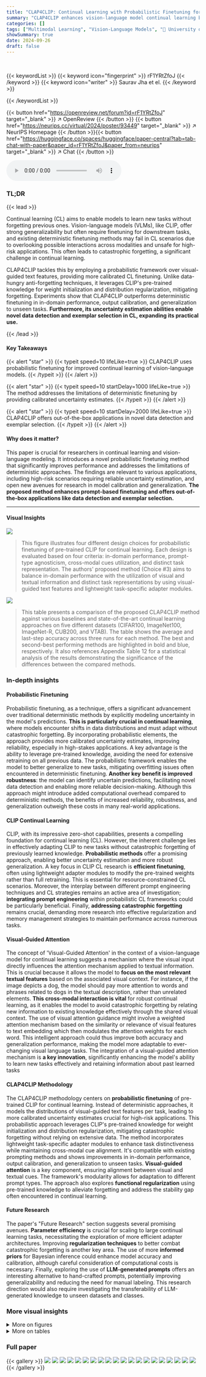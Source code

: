 ```yaml
---
title: "CLAP4CLIP: Continual Learning with Probabilistic Finetuning for Vision-Language Models"
summary: "CLAP4CLIP enhances vision-language model continual learning by using probabilistic finetuning, improving performance and uncertainty estimation."
categories: []
tags: ["Multimodal Learning", "Vision-Language Models", "🏢 University of New South Wales (UNSW Sydney)",]
showSummary: true
date: 2024-09-26
draft: false
---
```


<br>

{{< keywordList >}}
{{< keyword icon="fingerprint" >}} rF1YRtZfoJ {{< /keyword >}}
{{< keyword icon="writer" >}} Saurav Jha et el. {{< /keyword >}}
 
{{< /keywordList >}}

{{< button href="https://openreview.net/forum?id=rF1YRtZfoJ" target="_blank" >}}
↗ OpenReview
{{< /button >}}
{{< button href="https://neurips.cc/virtual/2024/poster/93449" target="_blank" >}}
↗ NeurIPS Homepage
{{< /button >}}{{< button href="https://huggingface.co/spaces/huggingface/paper-central?tab=tab-chat-with-paper&paper_id=rF1YRtZfoJ&paper_from=neurips" target="_blank" >}}
↗ Chat
{{< /button >}}



<audio controls>
    <source src="https://ai-paper-reviewer.com/rF1YRtZfoJ/podcast.wav" type="audio/wav">
    Your browser does not support the audio element.
</audio>


### TL;DR


{{< lead >}}

Continual learning (CL) aims to enable models to learn new tasks without forgetting previous ones.  Vision-language models (VLMs), like CLIP, offer strong generalizability but often require finetuning for downstream tasks, and existing deterministic finetuning methods may fail in CL scenarios due to overlooking possible interactions across modalities and unsafe for high-risk applications. This often leads to catastrophic forgetting, a significant challenge in continual learning.

CLAP4CLIP tackles this by employing a probabilistic framework over visual-guided text features, providing more calibrated CL finetuning. Unlike data-hungry anti-forgetting techniques, it leverages CLIP's pre-trained knowledge for weight initialization and distribution regularization, mitigating forgetting.  Experiments show that CLAP4CLIP outperforms deterministic finetuning in in-domain performance, output calibration, and generalization to unseen tasks.  **Furthermore, its uncertainty estimation abilities enable novel data detection and exemplar selection in CL, expanding its practical use.**

{{< /lead >}}


#### Key Takeaways

{{< alert "star" >}}
{{< typeit speed=10 lifeLike=true >}} CLAP4CLIP uses probabilistic finetuning for improved continual learning of vision-language models. {{< /typeit >}}
{{< /alert >}}

{{< alert "star" >}}
{{< typeit speed=10 startDelay=1000 lifeLike=true >}} The method addresses the limitations of deterministic finetuning by providing calibrated uncertainty estimates. {{< /typeit >}}
{{< /alert >}}

{{< alert "star" >}}
{{< typeit speed=10 startDelay=2000 lifeLike=true >}} CLAP4CLIP offers out-of-the-box applications in novel data detection and exemplar selection. {{< /typeit >}}
{{< /alert >}}

#### Why does it matter?
This paper is crucial for researchers in continual learning and vision-language modeling.  It introduces a novel probabilistic finetuning method that significantly improves performance and addresses the limitations of deterministic approaches.  The findings are relevant to various applications, including high-risk scenarios requiring reliable uncertainty estimation, and open new avenues for research in model calibration and generalization.  **The proposed method enhances prompt-based finetuning and offers out-of-the-box applications like data detection and exemplar selection.**

------
#### Visual Insights



![](https://ai-paper-reviewer.com/rF1YRtZfoJ/figures_1_1.jpg)

> This figure illustrates four different design choices for probabilistic finetuning of pre-trained CLIP for continual learning.  Each design is evaluated based on four criteria: in-domain performance, prompt-type agnosticism, cross-modal cues utilization, and distinct task representation. The authors' proposed method (Choice #3) aims to balance in-domain performance with the utilization of visual and textual information and distinct task representations by using visual-guided text features and lightweight task-specific adapter modules.





![](https://ai-paper-reviewer.com/rF1YRtZfoJ/tables_7_1.jpg)

> This table presents a comparison of the proposed CLAP4CLIP method against various baselines and state-of-the-art continual learning approaches on five different datasets (CIFAR100, ImageNet100, ImageNet-R, CUB200, and VTAB).  The table shows the average and last-step accuracy across three runs for each method.  The best and second-best performing methods are highlighted in bold and blue, respectively. It also references Appendix Table 12 for a statistical analysis of the results demonstrating the significance of the differences between the compared methods.





### In-depth insights


#### Probabilistic Finetuning
Probabilistic finetuning, as a technique, offers a significant advancement over traditional deterministic methods by explicitly modeling uncertainty in the model's predictions.  **This is particularly crucial in continual learning**, where models encounter shifts in data distributions and must adapt without catastrophic forgetting. By incorporating probabilistic elements, the approach provides more calibrated uncertainty estimates, improving reliability, especially in high-stakes applications.  A key advantage is the ability to leverage pre-trained knowledge, avoiding the need for extensive retraining on all previous data. The probabilistic framework enables the model to better generalize to new tasks, mitigating overfitting issues often encountered in deterministic finetuning. **Another key benefit is improved robustness**: the model can identify uncertain predictions, facilitating novel data detection and enabling more reliable decision-making.  Although this approach might introduce added computational overhead compared to deterministic methods, the benefits of increased reliability, robustness, and generalization outweigh these costs in many real-world applications.

#### CLIP Continual Learning
CLIP, with its impressive zero-shot capabilities, presents a compelling foundation for continual learning (CL).  However, the inherent challenge lies in effectively adapting CLIP to new tasks without catastrophic forgetting of previously learned knowledge.  **Probabilistic methods** offer a promising approach, enabling better uncertainty estimation and more robust generalization.  A key focus in CLIP CL research is **efficient finetuning**, often using lightweight adapter modules to modify the pre-trained weights rather than full retraining. This is essential for resource-constrained CL scenarios.  Moreover, the interplay between different prompt engineering techniques and CL strategies remains an active area of investigation; **integrating prompt engineering** within probabilistic CL frameworks could be particularly beneficial.  Finally, **addressing catastrophic forgetting** remains crucial, demanding more research into effective regularization and memory management strategies to maintain performance across numerous tasks.

#### Visual-Guided Attention
The concept of 'Visual-Guided Attention' in the context of a vision-language model for continual learning suggests a mechanism where the visual input directly influences the attention mechanism applied to textual information.  This is crucial because it allows the model to **focus on the most relevant textual features** based on the associated visual context.  For instance, if the image depicts a dog, the model should pay more attention to words and phrases related to dogs in the textual description, rather than unrelated elements.  **This cross-modal interaction is vital** for robust continual learning, as it enables the model to avoid catastrophic forgetting by relating new information to existing knowledge effectively through the shared visual context. The use of visual attention guidance might involve a weighted attention mechanism based on the similarity or relevance of visual features to text embedding which then modulates the attention weights for each word.  This intelligent approach could thus improve both accuracy and generalization performance, making the model more adaptable to ever-changing visual language tasks. The integration of a visual-guided attention mechanism is **a key innovation**, significantly enhancing the model's ability to learn new tasks effectively and retaining information about past learned tasks

#### CLAP4CLIP Methodology
The CLAP4CLIP methodology centers on **probabilistic finetuning** of pre-trained CLIP for continual learning.  Instead of deterministic approaches, it models the distributions of visual-guided text features per task, leading to more calibrated uncertainty estimates crucial for high-risk applications.  This probabilistic approach leverages CLIP's pre-trained knowledge for weight initialization and distribution regularization, mitigating catastrophic forgetting without relying on extensive data.  The method incorporates lightweight task-specific adapter modules to enhance task distinctiveness while maintaining cross-modal cue alignment.  It's compatible with existing prompting methods and shows improvements in in-domain performance, output calibration, and generalization to unseen tasks.  **Visual-guided attention** is a key component, ensuring alignment between visual and textual cues.  The framework's modularity allows for adaptation to different prompt types.  The approach also explores **functional regularization** using pre-trained knowledge to alleviate forgetting and address the stability gap often encountered in continual learning.

#### Future Research
The paper's "Future Research" section suggests several promising avenues.  **Parameter efficiency** is crucial for scaling to large continual learning tasks, necessitating the exploration of more efficient adapter architectures.  Improving **regularization techniques** to better combat catastrophic forgetting is another key area. The use of more **informed priors** for Bayesian inference could enhance model accuracy and calibration, although careful consideration of computational costs is necessary.  Finally, exploring the use of **LLM-generated prompts** offers an interesting alternative to hand-crafted prompts, potentially improving generalizability and reducing the need for manual labeling.  This research direction would also require investigating the transferability of LLM-generated knowledge to unseen datasets and classes.


### More visual insights

<details>
<summary>More on figures
</summary>


![](https://ai-paper-reviewer.com/rF1YRtZfoJ/figures_3_1.jpg)

> This figure provides a detailed overview of the CLAP4CLIP architecture.  It shows how the visual and text features are processed through a visual-guided attention (VGA) module to generate task-specific visual-guided text features. These features are then passed through task-specific distribution encoders which learn separate distributions for each task.  Samples are drawn from these distributions and combined with the original features to create task logits, which are ultimately concatenated to make the final prediction. The figure also highlights the weight initialization and functional regularization techniques used, as well as the use of pre-trained language-aware knowledge.


![](https://ai-paper-reviewer.com/rF1YRtZfoJ/figures_4_1.jpg)

> This figure demonstrates the necessity of the visual-guided attention (VGA) module in the CLAP4CLIP model.  Subfigure 3a shows that a simple adapter fails to prevent catastrophic forgetting in continual learning (CL), as indicated by high backward transfer (BwT) scores.  Subfigure 3b illustrates how the VGA module ensures alignment between learned text features and pre-trained visual features, thereby mitigating catastrophic forgetting.  The average angle between image and text feature vectors decreases with incremental training steps, indicating successful cross-modal alignment.


![](https://ai-paper-reviewer.com/rF1YRtZfoJ/figures_4_2.jpg)

> This figure shows the necessity of using a visual-guided attention module in continual learning with CLIP.  Subfigure 3a demonstrates that a simple adapter is insufficient to prevent catastrophic forgetting, as indicated by high backward transfer (BwT) scores. Subfigure 3b illustrates how the visual-guided attention (VGA) module helps maintain alignment between learned text features and pre-trained visual features, preventing the text features from drifting apart during incremental training.


![](https://ai-paper-reviewer.com/rF1YRtZfoJ/figures_5_1.jpg)

> This figure demonstrates the effect of using task-specific adapters in a continual learning setting.  The left panel shows the cosine distance between centroids of class-specific latent variables without task-specific adapters. The right panel shows the same but with task-specific adapters. The visualization clearly shows that task-specific adapters improve the separability of class centroids across different tasks, indicating a better ability to distinguish between tasks and reduce catastrophic forgetting.


![](https://ai-paper-reviewer.com/rF1YRtZfoJ/figures_8_1.jpg)

> This figure provides a visual overview of the CLAP4CLIP architecture.  It shows how visual and textual features are processed through visual-guided attention (VGA) to create visual-guided text features.  These are then passed to task-specific encoders, which model the task distribution and generate task logits. These logits are then combined to form the final prediction, demonstrating the model's ability to handle multiple tasks in a continual learning setting.


![](https://ai-paper-reviewer.com/rF1YRtZfoJ/figures_9_1.jpg)

> This figure compares the number of parameters (in millions) of different continual learning methods for vision-language models.  The methods compared are iCaRL, CLIP-Adapter, Continual-CLIP, L2P, DualPrompt, PROOF, CoOp, AttriCLIP, and the proposed method, CLAP4CLIP (Ours).  The figure shows that the proposed method has a relatively low number of parameters compared to some of the other methods, particularly iCaRL.


![](https://ai-paper-reviewer.com/rF1YRtZfoJ/figures_9_2.jpg)

> This figure compares different exemplar selection strategies on CIFAR100. The strategies include entropy, iCaRL, random, energy, and variance. The bar chart shows the average and last accuracy for each strategy, indicating the performance of each method in selecting representative samples for continual learning.


![](https://ai-paper-reviewer.com/rF1YRtZfoJ/figures_17_1.jpg)

> This figure shows the architecture of CLAP4CLIP, a continual learning framework for vision-language models. It uses a visual-guided attention (VGA) module to combine visual and textual information, and then uses task-specific encoders to learn task-specific distributions over visual-guided text features. The output of each task-specific encoder is then combined with the original task features to produce the task logits, which are finally concatenated to produce the final prediction.


![](https://ai-paper-reviewer.com/rF1YRtZfoJ/figures_18_1.jpg)

> The figure illustrates the architecture of CLAP4CLIP, a continual learning framework for vision-language models.  It shows how visual and textual information is processed through visual-guided attention (VGA) to generate task-specific features, which are then used for probabilistic finetuning and prediction across multiple tasks. The process combines visual features from an image encoder with text features (prompts) from a text encoder.  These features are passed through a visual-guided attention mechanism, which dynamically weights the text features based on their relevance to the visual input.  The resulting features are then processed by task-specific adapter modules and used to generate predictions.  The task-specific modules, which learn parameters specific to each task, are integrated to generate a final prediction, preventing catastrophic forgetting across tasks.


![](https://ai-paper-reviewer.com/rF1YRtZfoJ/figures_21_1.jpg)

> This figure demonstrates the necessity of the visual-guided attention (VGA) module in the CLAP4CLIP framework.  The left sub-figure (3a) shows that a simple adapter module is insufficient to prevent catastrophic forgetting in continual learning scenarios, as evidenced by high backward transfer (BwT) scores.  The right sub-figure (3b) illustrates how the VGA module facilitates cross-modal alignment between learned text features and pre-trained visual features.  This alignment is crucial for maintaining the generalizability of the model over time, preventing the learned textual features from deviating significantly from the visual features as new tasks are added.


![](https://ai-paper-reviewer.com/rF1YRtZfoJ/figures_22_1.jpg)

> This figure shows the necessity of using the Visual-guided Attention (VGA) module in the CLAP4CLIP model.  It demonstrates that a simple adapter is not enough to prevent catastrophic forgetting (Figure 3a), as measured by the backward transfer (BwT) score. The VGA module, however, helps maintain alignment between learned text features and pre-trained visual features (Figure 3b), thereby reducing forgetting.  The average angle between the text and visual features illustrates this alignment.


![](https://ai-paper-reviewer.com/rF1YRtZfoJ/figures_23_1.jpg)

> This figure shows the necessity of using the Visual-guided Attention (VGA) module in the CLAP4CLIP framework.  Figure 3a demonstrates that a simple adapter alone is insufficient to prevent catastrophic forgetting in continual learning scenarios, as evidenced by the high Backward Transfer (BwT) scores.  Conversely, Figure 3b illustrates that the VGA module effectively aligns learned text features with pre-trained visual features, reducing the average angle between them. This alignment is crucial, as otherwise the text features would deviate significantly from the visual features as more incremental training steps occur.


![](https://ai-paper-reviewer.com/rF1YRtZfoJ/figures_23_2.jpg)

> This figure demonstrates the necessity of the Visual-guided Attention (VGA) module in preventing catastrophic forgetting during continual learning.  Subfigure (a) shows that a simple adapter without VGA is insufficient for maintaining accuracy across tasks (high backward transfer (BwT) scores indicate forgetting), while subfigure (b) illustrates how VGA aligns learned text features with pre-trained visual features, preventing cross-modal feature deviation and catastrophic forgetting.


![](https://ai-paper-reviewer.com/rF1YRtZfoJ/figures_23_3.jpg)

> This figure demonstrates the necessity of the visual-guided attention (VGA) module in the CLAP4CLIP model for continual learning.  Subfigure (a) shows that a simple adapter is insufficient to prevent catastrophic forgetting, as indicated by high backward transfer (BwT) scores. Subfigure (b) illustrates how the VGA module helps maintain alignment between learned text features and pretrained visual features, preventing the cross-modal features from deviating, thus avoiding catastrophic forgetting. The average rotation angle between the two feature sets is used to quantify the degree of alignment.


![](https://ai-paper-reviewer.com/rF1YRtZfoJ/figures_25_1.jpg)

> This figure shows the performance of various continual learning methods across different tasks.  The x-axis represents the task number, and the y-axis represents the top-1 accuracy. Each line corresponds to a different method, illustrating how the accuracy evolves over the course of continual learning.  This provides a visual comparison of the methods' ability to maintain performance on previous tasks as new tasks are introduced.


![](https://ai-paper-reviewer.com/rF1YRtZfoJ/figures_25_2.jpg)

> This figure shows the performance of different continual learning methods across ten incremental tasks on five different datasets.  The x-axis represents the number of classes seen so far, and the y-axis represents the top-1 accuracy.  The graph illustrates how the accuracy of each method evolves as it learns new tasks. It highlights the ability of the proposed CLAP4CLIP method to maintain higher accuracy across multiple tasks compared to baseline methods, demonstrating its effectiveness in mitigating catastrophic forgetting.


![](https://ai-paper-reviewer.com/rF1YRtZfoJ/figures_26_1.jpg)

> This figure shows the performance of various continual learning methods across different datasets (CIFAR100, ImageNet100, ImageNet-R, CUB200, and VTAB) as the number of classes (tasks) increases. The y-axis represents the top-1 accuracy, and the x-axis represents the number of classes. Each line represents a different continual learning method.  The figure demonstrates how the accuracy of each method changes over time as new classes are introduced. It highlights the ability of the proposed CLAP4CLIP method to maintain high accuracy even when dealing with a large number of classes.


![](https://ai-paper-reviewer.com/rF1YRtZfoJ/figures_29_1.jpg)

> This figure illustrates the architecture of CLAP4CLIP, a continual learning framework for vision-language models. It shows how the model uses visual-guided attention to align text and visual features, and how task-specific adapters are used to process these features for each task. The model outputs a weighted combination of task logits to produce a final prediction.


![](https://ai-paper-reviewer.com/rF1YRtZfoJ/figures_32_1.jpg)

> This figure shows a detailed overview of the CLAP4CLIP model architecture.  The process begins with image and text encoders from pre-trained CLIP.  Visual features are used as keys and values, while text features act as queries in a visual-guided attention (VGA) module. The VGA's output visual-guided text features are then passed to task-specific distribution encoders (each encoder producing a mean and standard deviation) where samples are drawn from these distributions. These samples are combined with original text features, passed through task-specific adapter modules, and finally combined into a final prediction using a concatenation of task logits.


![](https://ai-paper-reviewer.com/rF1YRtZfoJ/figures_33_1.jpg)

> This figure provides a high-level overview of the CLAP4CLIP architecture.  It shows how visual and textual information are processed and integrated to perform continual learning.  The visual-guided attention (VGA) module combines visual and textual features.  Task-specific adapter modules learn task-specific distributions, and the outputs are fused to make the final prediction.


![](https://ai-paper-reviewer.com/rF1YRtZfoJ/figures_34_1.jpg)

> This figure shows the architecture of the CLAP4CLIP model. The visual-guided attention (VGA) module is a key component that combines visual and textual information to generate visual-guided text features. These features are then fed to task-specific distribution encoders, which generate task-specific logits. Finally, all task logits are combined to produce the final prediction.


</details>




<details>
<summary>More on tables
</summary>


![](https://ai-paper-reviewer.com/rF1YRtZfoJ/tables_8_1.jpg)
> This table compares the performance of different continual learning methods on a challenging cross-dataset continual learning (CDCL) setting. The CDCL setting involves training the model sequentially on CIFAR100 and ImageNet100 datasets and testing the model on both datasets after training.  The table shows the average and last-step accuracy for various methods, including the proposed CLAP4CLIP approach and several baselines.  The ViT-L/14 backbone is used for all CLIP-based methods to ensure fair comparison. The results highlight the effectiveness of the proposed method in handling cross-dataset continual learning scenarios.

![](https://ai-paper-reviewer.com/rF1YRtZfoJ/tables_9_1.jpg)
> This table presents the results of post-hoc novel data detection (PhNDD) experiments conducted on the CIFAR100 dataset.  Three metrics are reported: AUROC (Area Under the Receiver Operating Characteristic curve), AUPR (Area Under the Precision-Recall curve), and FPR95 (False Positive Rate at 95% True Positive Rate).  The table compares the performance of several methods, including the baseline Continual-CLIP and variants of the proposed CLAP4CLIP method (with and without variational inference), as well as combinations of CLAP4CLIP with the CoOp method.  The best performance for each variant is highlighted in bold, showing that the proposed methods, especially those incorporating variational inference, significantly improve upon the baseline in terms of novel data detection.

![](https://ai-paper-reviewer.com/rF1YRtZfoJ/tables_17_1.jpg)
> This table lists five benchmark datasets used in the paper's experiments: CIFAR100, ImageNet100, ImageNet-R, CUB200, and VTAB. For each dataset, it provides the number of training instances, the number of testing instances, the number of classes, the number of tasks, and a link to the dataset.

![](https://ai-paper-reviewer.com/rF1YRtZfoJ/tables_18_1.jpg)
> This table compares the average performance of several continual learning methods across five different datasets (CIFAR100, ImageNet100, ImageNet-R, CUB200, and VTAB).  The 'Avg' column represents the average accuracy across all incremental tasks, while 'Last' shows the accuracy on the final task.  The table highlights the best-performing method in bold for each dataset and includes a reference to Appendix Table 12 for statistical significance testing.

![](https://ai-paper-reviewer.com/rF1YRtZfoJ/tables_19_1.jpg)
> This table compares the performance of several continual learning methods on five different datasets (CIFAR100, ImageNet100, ImageNet-R, CUB200, and VTAB).  The table shows the average accuracy across three runs for each method, with the best performance highlighted in bold and the second-best in blue.  It also provides references to supplementary materials for statistical significance testing.

![](https://ai-paper-reviewer.com/rF1YRtZfoJ/tables_19_2.jpg)
> This table presents a comparison of different continual learning methods on five benchmark datasets (CIFAR100, ImageNet100, ImageNet-R, CUB200, and VTAB).  For each dataset, the table shows the average accuracy and the accuracy on the last task across three runs for each method.  The best performing method for each dataset is highlighted in bold, and the second best is highlighted in blue.  Methods compared include several CLIP-based methods (Continual-CLIP, CoOp, MaPLe, AttriCLIP, CLIP-Adapter, VPT, and the proposed CLAP4CLIP method with various prompting methods), vision-only methods (DualPrompt, L2P, CODA-P, and PROOF), and one baseline continual learning method (iCaRL). The table provides a comprehensive overview of the performance of various continual learning methods on various datasets.

![](https://ai-paper-reviewer.com/rF1YRtZfoJ/tables_20_1.jpg)
> This table presents a comparison of the proposed CLAP4CLIP method against various other continual learning methods across five different datasets: CIFAR100, ImageNet100, ImageNet-R, CUB200, and VTAB.  For each dataset, it shows the average and last-step accuracy achieved by each method, with the best scores highlighted in bold.  It also indicates the statistical significance of the results using standard deviations.

![](https://ai-paper-reviewer.com/rF1YRtZfoJ/tables_20_2.jpg)
> This table presents a comparison of the proposed CLAP4CLIP method against various baseline and state-of-the-art continual learning methods across five different datasets (CIFAR100, ImageNet100, ImageNet-R, CUB200, and VTAB).  For each dataset and method, it shows the average and last-step accuracy across three runs.  Bold text indicates the best performance for each dataset, while blue text indicates the second-best performance.  It also references an appendix table for statistical significance testing of the results.

![](https://ai-paper-reviewer.com/rF1YRtZfoJ/tables_20_3.jpg)
> This table compares the average performance of various continual learning methods across five different datasets (CIFAR100, ImageNet100, ImageNet-R, CUB200, and VTAB).  The 'Avg' column shows the average accuracy across all incremental learning steps, while 'Last' represents the accuracy achieved on the final step.  The table highlights the best-performing method for each dataset in bold and the second-best in blue.  For a more detailed statistical analysis, including standard deviation scores, the reader is referred to Appendix Table 12.

![](https://ai-paper-reviewer.com/rF1YRtZfoJ/tables_21_1.jpg)
> This table compares the average performance of several continual learning methods (including baselines and state-of-the-art methods) across five different datasets (CIFAR100, ImageNet100, ImageNet-R, CUB200, VTAB).  The results are averaged over three runs for each method, and the best-performing method for each dataset is shown in bold.  The table also notes where the performance results for certain methods were sourced from another paper ([39]), and references an appendix table for statistical significance details.

![](https://ai-paper-reviewer.com/rF1YRtZfoJ/tables_22_1.jpg)
> This table presents a comparison of the proposed CLAP4CLIP method against various existing continual learning and vision-language model finetuning methods across five benchmark datasets.  The metrics used for comparison are average accuracy and last-step accuracy across ten incremental tasks, providing a comprehensive assessment of performance and forgetting.  The table also highlights the statistical significance of the results.

![](https://ai-paper-reviewer.com/rF1YRtZfoJ/tables_22_2.jpg)
> This table presents a comparison of the proposed CLAP4CLIP method against several baseline and state-of-the-art continual learning methods.  The average and last-step accuracy are reported across three runs for five different datasets (CIFAR100, ImageNet100, ImageNet-R, CUB200, and VTAB).  The best-performing method in each category is highlighted in bold, and the second-best is in blue.  It shows that CLAP4CLIP consistently outperforms other methods.

![](https://ai-paper-reviewer.com/rF1YRtZfoJ/tables_24_1.jpg)
> This table presents a comparison of various continual learning methods on five different datasets (CIFAR100, ImageNet100, ImageNet-R, CUB200, and VTAB).  The performance is measured by the average accuracy across all tasks and the accuracy on the last task.  It also includes results from several baselines.  The best and second-best performing methods are highlighted. A reference to Appendix Table 12 is provided for details on statistical significance testing.

![](https://ai-paper-reviewer.com/rF1YRtZfoJ/tables_24_2.jpg)
> This table compares the average performance of various continual learning methods across five different datasets (CIFAR100, ImageNet100, ImageNet-R, CUB200, and VTAB).  For each dataset and method, it shows the average accuracy across three runs and the accuracy on the last incremental task.  The best and second-best performances are highlighted.  Statistical significance is discussed in the appendix.

![](https://ai-paper-reviewer.com/rF1YRtZfoJ/tables_27_1.jpg)
> This table presents the results of exemplar selection using entropy on the CIFAR100 dataset.  It compares the average and last-task accuracy achieved by several continual learning methods, including CoOp, Clip-Adapter, and the authors' method (both with and without Variational Inference).  The 'Avg' column shows the average accuracy across all tasks, while 'Last' shows the accuracy on the final task. The goal is to show how well each method selects exemplars which will aid in preventing catastrophic forgetting.

![](https://ai-paper-reviewer.com/rF1YRtZfoJ/tables_28_1.jpg)
> This table compares the performance of various continual learning methods on five different datasets (CIFAR100, ImageNet100, ImageNet-R, CUB200, and VTAB).  For each dataset and method, average and last-step accuracy are shown.  The table also indicates which methods achieved the best and second-best results for each dataset.  It refers the reader to Appendix Table 12 for statistical details regarding the significance of the results.

![](https://ai-paper-reviewer.com/rF1YRtZfoJ/tables_28_2.jpg)
> This table compares the performance of different continual learning methods on a challenging cross-dataset continual learning setting (CDCL).  The CDCL setting involves training sequentially on two datasets, CIFAR100 and ImageNet100, and evaluating performance on both.  The table highlights that the proposed CLAP4CLIP method outperforms several baselines and state-of-the-art continual learning methods, demonstrating its effectiveness in handling the challenges posed by cross-dataset continual learning.

![](https://ai-paper-reviewer.com/rF1YRtZfoJ/tables_30_1.jpg)
> This table compares the average performance of several continual learning methods across five benchmark datasets (CIFAR100, ImageNet100, ImageNet-R, CUB200, and VTAB).  The 'Avg' column shows the average accuracy across all incremental learning steps, and the 'Last' column shows the accuracy at the final step.  Bold values represent the best performance for each dataset, and blue values represent the second-best performance.  The table highlights the superior performance of the proposed CLAP4CLIP method compared to existing baselines.  Appendix Table 12 provides additional statistical details regarding the significance of the results.

</details>




### Full paper

{{< gallery >}}
<img src="https://ai-paper-reviewer.com/rF1YRtZfoJ/1.png" class="grid-w50 md:grid-w33 xl:grid-w25" />
<img src="https://ai-paper-reviewer.com/rF1YRtZfoJ/2.png" class="grid-w50 md:grid-w33 xl:grid-w25" />
<img src="https://ai-paper-reviewer.com/rF1YRtZfoJ/3.png" class="grid-w50 md:grid-w33 xl:grid-w25" />
<img src="https://ai-paper-reviewer.com/rF1YRtZfoJ/4.png" class="grid-w50 md:grid-w33 xl:grid-w25" />
<img src="https://ai-paper-reviewer.com/rF1YRtZfoJ/5.png" class="grid-w50 md:grid-w33 xl:grid-w25" />
<img src="https://ai-paper-reviewer.com/rF1YRtZfoJ/6.png" class="grid-w50 md:grid-w33 xl:grid-w25" />
<img src="https://ai-paper-reviewer.com/rF1YRtZfoJ/7.png" class="grid-w50 md:grid-w33 xl:grid-w25" />
<img src="https://ai-paper-reviewer.com/rF1YRtZfoJ/8.png" class="grid-w50 md:grid-w33 xl:grid-w25" />
<img src="https://ai-paper-reviewer.com/rF1YRtZfoJ/9.png" class="grid-w50 md:grid-w33 xl:grid-w25" />
<img src="https://ai-paper-reviewer.com/rF1YRtZfoJ/10.png" class="grid-w50 md:grid-w33 xl:grid-w25" />
<img src="https://ai-paper-reviewer.com/rF1YRtZfoJ/11.png" class="grid-w50 md:grid-w33 xl:grid-w25" />
<img src="https://ai-paper-reviewer.com/rF1YRtZfoJ/12.png" class="grid-w50 md:grid-w33 xl:grid-w25" />
<img src="https://ai-paper-reviewer.com/rF1YRtZfoJ/13.png" class="grid-w50 md:grid-w33 xl:grid-w25" />
<img src="https://ai-paper-reviewer.com/rF1YRtZfoJ/14.png" class="grid-w50 md:grid-w33 xl:grid-w25" />
<img src="https://ai-paper-reviewer.com/rF1YRtZfoJ/15.png" class="grid-w50 md:grid-w33 xl:grid-w25" />
<img src="https://ai-paper-reviewer.com/rF1YRtZfoJ/16.png" class="grid-w50 md:grid-w33 xl:grid-w25" />
<img src="https://ai-paper-reviewer.com/rF1YRtZfoJ/17.png" class="grid-w50 md:grid-w33 xl:grid-w25" />
<img src="https://ai-paper-reviewer.com/rF1YRtZfoJ/18.png" class="grid-w50 md:grid-w33 xl:grid-w25" />
<img src="https://ai-paper-reviewer.com/rF1YRtZfoJ/19.png" class="grid-w50 md:grid-w33 xl:grid-w25" />
<img src="https://ai-paper-reviewer.com/rF1YRtZfoJ/20.png" class="grid-w50 md:grid-w33 xl:grid-w25" />
{{< /gallery >}}